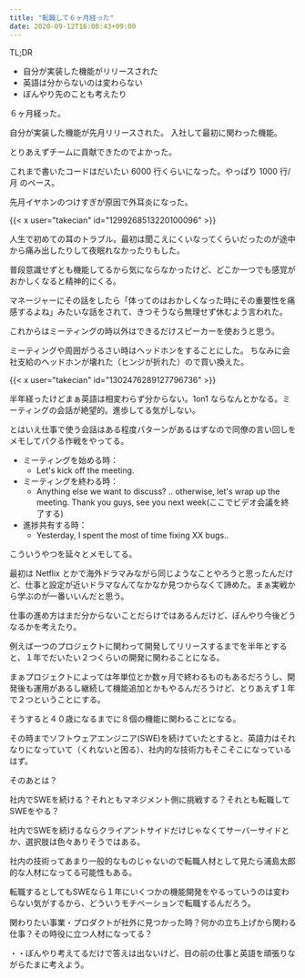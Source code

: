 ```yaml
---
title: "転職して６ヶ月経った"
date: 2020-09-12T16:00:43+09:00
---
```


TL;DR
* 自分が実装した機能がリリースされた
* 英語は分からないのは変わらない
* ぼんやり先のことも考えたり

６ヶ月経った。

自分が実装した機能が先月リリースされた。
入社して最初に関わった機能。

とりあえずチームに貢献できたのでよかった。

これまで書いたコードはだいたい 6000 行くらいになった。やっぱり 1000 行/月 のペース。

先月イヤホンのつけすぎが原因で外耳炎になった。

{{< x user="takecian" id="1299268513220100096" >}}

人生で初めての耳のトラブル。最初は聞こえにくいなってくらいだったのが途中から痛み出したりして夜眠れなかったりもした。

普段意識せずとも機能してるから気にならなかったけど、どこか一つでも感覚がおかしくなると精神的にくる。

マネージャーにその話をしたら「体ってのはおかしくなった時にその重要性を痛感するよね」みたいな話をされて、きつそうなら無理せず休むよう言われた。


これからはミーティングの時以外はできるだけスピーカーを使おうと思う。

ミーティングや周囲がうるさい時はヘッドホンをすることにした。
ちなみに会社支給のヘッドホンが壊れた（ヒンジが折れた）ので買い換えた。

{{< x user="takecian" id="1302476289127796736" >}}

半年経ったけどまぁ英語は相変わらず分からない。1on1 ならなんとかなる。ミーティングの会話が絶望的。進歩してる気がしない。

とはいえ仕事で使う会話はある程度パターンがあるはずなので同僚の言い回しをメモしてパクる作戦をやってる。

* ミーティングを始める時：
  * Let's kick off the meeting.
* ミーティングを終わる時：
  * Anything else we want to discuss? .. otherwise, let's wrap up the meeting. Thank you guys, see you next week(ここでビデオ会議を終了する)
* 進捗共有する時：
  * Yesterday, I spent the most of time fixing XX bugs..

こういうやつを延々とメモしてる。

最初は Netflix とかで海外ドラマみながら同じようなことやろうと思ったんだけど、仕事と設定が近いドラマなんてなかなか見つからなくて諦めた。まぁ実戦から学ぶのが一番いいんだと思う。


仕事の進め方はまだ分からないことだらけではあるんだけど、ぼんやり今後どうなるかを考えたり。

例えば一つのプロジェクトに関わって開発してリリースするまでを半年とすると、１年でだいたい２つくらいの開発に関わることになる。

まぁプロジェクトによっては年単位とか数ヶ月で終わるものもあるだろうし、開発後も運用があるし継続して機能追加とかもやるんだろうけど、とりあえず１年で２つということにする。

そうすると４０歳になるまでに８個の機能に関わることになる。  

その時までソフトウェアエンジニア(SWE)を続けていたとすると、英語力はそれなりになっていて（くれないと困る）、社内的な技術力もそこそこになっているはず。


そのあとは？

社内でSWEを続ける？それともマネジメント側に挑戦する？それとも転職してSWEをやる？

社内でSWEを続けるならクライアントサイドだけじゃなくてサーバーサイドとか、選択肢は色々ありそうではある。

社内の技術ってあまり一般的なものじゃないので転職人材として見たら浦島太郎的な人材になってる可能性もある。

転職するとしてもSWEなら１年にいくつかの機能開発をやるっていうのは変わらない気がするから、どういうモチベーションで転職するんだろう。

関わりたい事業・プロダクトが社外に見つかった時？何かの立ち上げから関わる仕事？その時役に立つ人材になってる？

・・ぼんやり考えてるだけで答えは出ないけど、目の前の仕事と英語を頑張りながらたまに考えよう。
